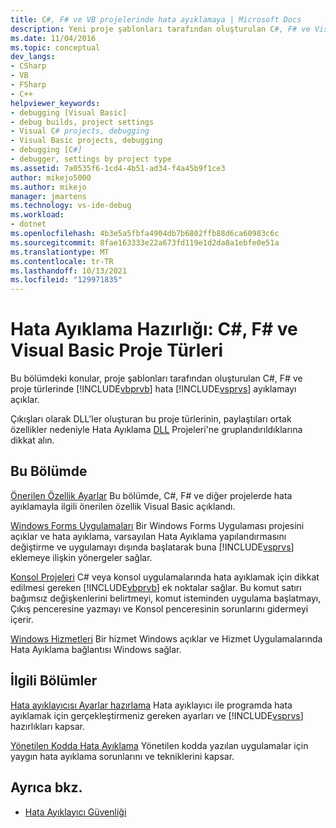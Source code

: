 ```yaml
---
title: C#, F# ve VB projelerinde hata ayıklamaya | Microsoft Docs
description: Yeni proje şablonları tarafından oluşturulan C#, F# ve Visual Basic hata ayıklamaya hazırlanma hakkında Visual Studio bilgi edinebilirsiniz.
ms.date: 11/04/2016
ms.topic: conceptual
dev_langs:
- CSharp
- VB
- FSharp
- C++
helpviewer_keywords:
- debugging [Visual Basic]
- debug builds, project settings
- Visual C# projects, debugging
- Visual Basic projects, debugging
- debugging [C#]
- debugger, settings by project type
ms.assetid: 7a0535f6-1cd4-4b51-ad34-f4a45b9f1ce3
author: mikejo5000
ms.author: mikejo
manager: jmartens
ms.technology: vs-ide-debug
ms.workload:
- dotnet
ms.openlocfilehash: 4b3e5a5fbfa4904db7b6802ffb88d6ca60983c6c
ms.sourcegitcommit: 8fae163333e22a673fd119e1d2da8a1ebfe0e51a
ms.translationtype: MT
ms.contentlocale: tr-TR
ms.lasthandoff: 10/13/2021
ms.locfileid: "129971835"
---
```

# <a name="debugging-preparation-c-f-and-visual-basic-project-types"></a>Hata Ayıklama Hazırlığı: C#, F# ve Visual Basic Proje Türleri

Bu bölümdeki konular, proje şablonları tarafından oluşturulan C#, F# ve proje türlerinde [!INCLUDE[vbprvb](../code-quality/includes/vbprvb_md.md)] hata [!INCLUDE[vsprvs](../code-quality/includes/vsprvs_md.md)] ayıklamayı açıklar.

 Çıkışları olarak DLL'ler oluşturan bu proje türlerinin, paylaştıları ortak özellikler nedeniyle Hata Ayıklama [DLL](../debugger/debugging-dll-projects.md) Projeleri'ne gruplandırıldıklarına dikkat alın.

## <a name="in-this-section"></a>Bu Bölümde

 [Önerilen Özellik Ayarlar](../debugger/managed-debugging-recommended-property-settings.md) Bu bölümde, C#, F# ve diğer projelerde hata ayıklamayla ilgili önerilen özellik Visual Basic açıklandı.

 [Windows Forms Uygulamaları](../debugger/debugging-preparation-windows-forms-applications.md) Bir Windows Forms Uygulaması projesini açıklar ve hata ayıklama, varsayılan Hata Ayıklama yapılandırmasını değiştirme ve uygulamayı dışında başlatarak buna [!INCLUDE[vsprvs](../code-quality/includes/vsprvs_md.md)] eklemeye ilişkin yönergeler sağlar.

 [Konsol Projeleri](../debugger/debugging-preparation-console-projects.md) C# veya konsol uygulamalarında hata ayıklamak için dikkat edilmesi gereken [!INCLUDE[vbprvb](../code-quality/includes/vbprvb_md.md)] ek noktalar sağlar. Bu komut satırı bağımsız değişkenlerini belirtmeyi, komut isteminden uygulama başlatmayı, Çıkış penceresine yazmayı ve Konsol penceresinin sorunlarını gidermeyi içerir.

 [Windows Hizmetleri](../debugger/debugging-preparation-windows-services.md) Bir hizmet Windows açıklar ve Hizmet Uygulamalarında Hata Ayıklama bağlantısı Windows sağlar.

## <a name="related-sections"></a>İlgili Bölümler

 [Hata ayıklayıcısı Ayarlar hazırlama](../debugger/debugger-settings-and-preparation.md) Hata ayıklayıcı ile programda hata ayıklamak için gerçekleştirmeniz gereken ayarları ve [!INCLUDE[vsprvs](../code-quality/includes/vsprvs_md.md)] hazırlıkları kapsar.

 [Yönetilen Kodda Hata Ayıklama](../debugger/debugging-managed-code.md) Yönetilen kodda yazılan uygulamalar için yaygın hata ayıklama sorunlarını ve tekniklerini kapsar.

## <a name="see-also"></a>Ayrıca bkz.

- [Hata Ayıklayıcı Güvenliği](../debugger/debugger-security.md)